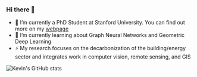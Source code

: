 ### Hi there 👋

- 🔭 I’m currently a PhD Student at Stanford University. You can find out more on my [webpage](https://kdmayer.github.io/)
- 🌱 I’m currently learning about Graph Neural Networks and Geometric Deep Learning
- ⚡ My research focuses on the decarbonization of the building/energy sector and integrates work in computer vision, remote sensing, and GIS

![Kevin's GitHub stats](https://github-readme-stats.vercel.app/api?username=kdmayer&theme=dark&show_icons=true)

<!--
**kdmayer/kdmayer** is a ✨ _special_ ✨ repository because its `README.md` (this file) appears on your GitHub profile.

Here are some ideas to get you started:

- 🔭 I’m currently working on ...
- 🌱 I’m currently learning ...
- 👯 I’m looking to collaborate on ...
- 🤔 I’m looking for help with ...
- 💬 Ask me about ...
- 📫 How to reach me: ...
- 😄 Pronouns: ...
- ⚡ Fun fact: ...
-->
